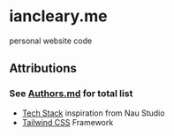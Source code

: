# iancleary.me
personal website code


## Attributions
### See [Authors.md](AUTHORS.md) for total list
- [Tech Stack](https://github.com/trongthanh/techstack/) inspiration from Nau Studio
- [Tailwind CSS](https://github.com/tailwindcss/tailwindcss) Framework

